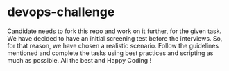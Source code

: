 # devops-challenge
Candidate needs to fork this repo and work on it further, for the given task.
We have decided to have an initial screening test before the interviews. So, for that reason, we have chosen a realistic scenario.
Follow the guidelines mentioned and complete the tasks using best practices and scripting as much as possible.
All the best and Happy Coding !
